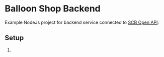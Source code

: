 Balloon Shop Backend
====================
Example NodeJs project for backend service connected to [SCB Open API](https://developer.scb/).

Setup
-----
1. 